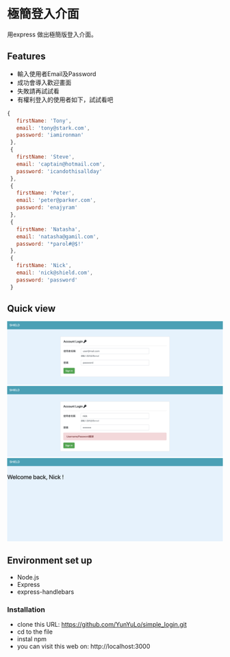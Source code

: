 # 極簡登入介面
用express 做出極簡版登入介面。

## Features
- 輸入使用者Email及Password
- 成功會導入歡迎畫面
- 失敗請再試試看
- 有權利登入的使用者如下，試試看吧

```javascript
{
   firstName: 'Tony',
   email: 'tony@stark.com',
   password: 'iamironman'
 },
 {
   firstName: 'Steve',
   email: 'captain@hotmail.com',
   password: 'icandothisallday'
 },
 {
   firstName: 'Peter',
   email: 'peter@parker.com',
   password: 'enajyram'
 },
 {
   firstName: 'Natasha',
   email: 'natasha@gamil.com',
   password: '*parol#@$!'
 },
 {
   firstName: 'Nick',
   email: 'nick@shield.com',
   password: 'password'
 }
```
## Quick view
![main page](https://github.com/YunYuLo/simple_login/blob/master/img/main.png)
![error page](https://github.com/YunYuLo/simple_login/blob/master/img/error.png)
![welcome page](https://github.com/YunYuLo/simple_login/blob/master/img/welcome.png)

## Environment set up
- Node.js
- Express
- express-handlebars

### Installation
- clone this URL: https://github.com/YunYuLo/simple_login.git
- cd to the file
- instal npm 
- you can visit this web on: http://localhost:3000
